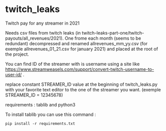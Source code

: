# twitch_leaks
Twitch pay for any streamer in 2021

Needs csv files from twitch leaks (in twitch-leaks-part-one/twitch-payouts/all_revenues/2021).
One frome each month (seems to be redundant) decompressed and renamed allrevenues_mm_yy.csv (for exemple allrevenues_01_21.csv for january 2021) and placed at the root of the project.

You can find ID of the streamer with is username using a site like https://www.streamweasels.com/support/convert-twitch-username-to-user-id/ .

replace constant STREAMER_ID value at the beginning of twitch_leaks.py with your favorite text editor to the one of the streamer you want. (exemple STREAMER_ID = 12345678)

requirements : tablib and python3

To install tablib you can use this command :

```pip install -r requirements.txt```
